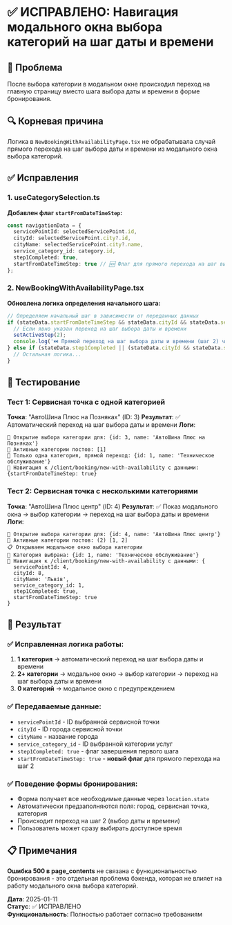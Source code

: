 # ✅ ИСПРАВЛЕНО: Навигация модального окна выбора категорий на шаг даты и времени

## 🎯 Проблема
После выбора категории в модальном окне происходил переход на главную страницу вместо шага выбора даты и времени в форме бронирования.

## 🔍 Корневая причина
Логика в `NewBookingWithAvailabilityPage.tsx` не обрабатывала случай прямого перехода на шаг выбора даты и времени из модального окна выбора категорий.

## ✅ Исправления

### 1. useCategorySelection.ts
**Добавлен флаг `startFromDateTimeStep`:**
```typescript
const navigationData = { 
  servicePointId: selectedServicePoint.id,
  cityId: selectedServicePoint.city?.id,
  cityName: selectedServicePoint.city?.name,
  service_category_id: category.id,
  step1Completed: true,
  startFromDateTimeStep: true // 🆕 Флаг для прямого перехода на шаг выбора даты и времени
};
```

### 2. NewBookingWithAvailabilityPage.tsx
**Обновлена логика определения начального шага:**
```typescript
// Определяем начальный шаг в зависимости от переданных данных
if (stateData.startFromDateTimeStep && stateData.cityId && stateData.servicePointId && stateData.service_category_id) {
  // Если явно указан переход на шаг выбора даты и времени
  setActiveStep(2);
  console.log('⏭️ Прямой переход на шаг выбора даты и времени (шаг 2) через startFromDateTimeStep');
} else if (stateData.step1Completed || (stateData.cityId && stateData.servicePointId && stateData.service_category_id)) {
  // Остальная логика...
}
```

## 🧪 Тестирование

### Тест 1: Сервисная точка с одной категорией
**Точка**: "АвтоШина Плюс на Позняках" (ID: 3)
**Результат**: ✅ Автоматический переход на шаг выбора даты и времени
**Логи**:
```
🎯 Открытие выбора категории для: {id: 3, name: 'АвтоШина Плюс на Позняках'}
🔧 Активные категории постов: [1]
📍 Только одна категория, прямой переход: {id: 1, name: 'Техническое обслуживание'}
🎯 Навигация к /client/booking/new-with-availability с данными: {startFromDateTimeStep: true}
```

### Тест 2: Сервисная точка с несколькими категориями
**Точка**: "АвтоШина Плюс центр" (ID: 4)
**Результат**: ✅ Показ модального окна → выбор категории → переход на шаг выбора даты и времени
**Логи**:
```
🎯 Открытие выбора категории для: {id: 4, name: 'АвтоШина Плюс центр'}
🔧 Активные категории постов: (2) [1, 2]
📋 Открываем модальное окно выбора категории
🎯 Категория выбрана: {id: 1, name: 'Техническое обслуживание'}
🎯 Навигация к /client/booking/new-with-availability с данными: {
  servicePointId: 4,
  cityId: 8,
  cityName: 'Львів',
  service_category_id: 1,
  step1Completed: true,
  startFromDateTimeStep: true
}
```

## 🎯 Результат

### ✅ Исправленная логика работы:
1. **1 категория** → автоматический переход на шаг выбора даты и времени
2. **2+ категории** → модальное окно → выбор категории → переход на шаг выбора даты и времени
3. **0 категорий** → модальное окно с предупреждением

### ✅ Передаваемые данные:
- `servicePointId` - ID выбранной сервисной точки
- `cityId` - ID города сервисной точки
- `cityName` - название города
- `service_category_id` - ID выбранной категории услуг
- `step1Completed: true` - флаг завершения первого шага
- `startFromDateTimeStep: true` - **новый флаг** для прямого перехода на шаг 2

### ✅ Поведение формы бронирования:
- Форма получает все необходимые данные через `location.state`
- Автоматически предзаполняются поля: город, сервисная точка, категория
- Происходит переход на шаг 2 (выбор даты и времени)
- Пользователь может сразу выбирать доступное время

## 📋 Примечания

**Ошибка 500 в page_contents** не связана с функциональностью бронирования - это отдельная проблема бэкенда, которая не влияет на работу модального окна выбора категорий.

**Дата**: 2025-01-11  
**Статус**: ✅ ИСПРАВЛЕНО  
**Функциональность**: Полностью работает согласно требованиям 